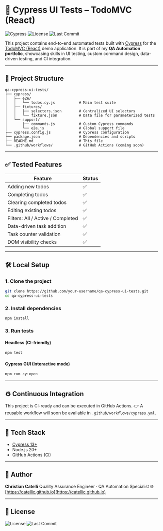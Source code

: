 # 🔪 Cypress UI Tests – TodoMVC (React)

![Cypress](https://img.shields.io/badge/Cypress-17202C?style=flat-square\&logo=cypress\&logoColor=white)
![License](https://img.shields.io/github/license/catellic/qa-cypress-ui-tests?style=flat-square)
![Last Commit](https://img.shields.io/github/last-commit/catellic/qa-cypress-ui-tests?style=flat-square)

This project contains end-to-end automated tests built with [Cypress](https://www.cypress.io/) for the [TodoMVC (React)](https://todomvc.com/examples/react/) demo application.
It is part of my **QA Automation portfolio**, showcasing skills in UI testing, custom command design, data-driven testing, and CI integration.

---

## 📁 Project Structure

```
qa-cypress-ui-tests/
├── cypress/
│   ├── e2e/
│   │   └── todos.cy.js           # Main test suite
│   ├── fixtures/
│   │   ├── selectors.json        # Centralized UI selectors
│   │   └── fixture.json          # Data file for parameterized tests
│   └── support/
│       ├── commands.js           # Custom Cypress commands
│       └── e2e.js                # Global support file
├── cypress.config.js             # Cypress configuration
├── package.json                  # Dependencies and scripts
├── README.md                     # This file
└── .github/workflows/            # GitHub Actions (coming soon)
```

---

## ✅ Tested Features

| Feature                           | Status |
| --------------------------------- | ------ |
| Adding new todos                  | ✅      |
| Completing todos                  | ✅      |
| Clearing completed todos          | ✅      |
| Editing existing todos            | ✅      |
| Filters: All / Active / Completed | ✅      |
| Data-driven task addition         | ✅      |
| Task counter validation           | ✅      |
| DOM visibility checks             | ✅      |

---

## 🛠️ Local Setup

### 1. Clone the project

```bash
git clone https://github.com/your-username/qa-cypress-ui-tests.git
cd qa-cypress-ui-tests
```

### 2. Install dependencies

```bash
npm install
```

### 3. Run tests

#### Headless (CI-friendly)

```bash
npm test
```

#### Cypress GUI (Interactive mode)

```bash
npm run cy:open
```

---

## ⚙️ Continuous Integration

This project is CI-ready and can be executed in GitHub Actions.
👉 A reusable workflow will soon be available in `.github/workflows/cypress.yml`.

---

## 📆 Tech Stack

* [Cypress 13+](https://docs.cypress.io/)
* Node.js 20+
* GitHub Actions (CI)

---

## 👤 Author

**Christian Catelli**
Quality Assurance Engineer · QA Automation Specialist
🌐 [https://catellic.github.io](https://catellic.github.io)

---

## 📄 License


![License](https://img.shields.io/github/license/catellic/qa-cypress-ui-tests?style=flat-square)
![Last Commit](https://img.shields.io/github/last-commit/catellic/qa-cypress-ui-tests?style=flat-square)
